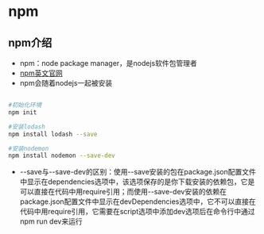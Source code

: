 # npm

## npm介绍

- npm：node package manager，是nodejs软件包管理者
- [npm英文官网](https://www.npmjs.com/)
- npm会随着nodejs一起被安装

```bash

#初始化环境
npm init 

#安装lodash
npm install lodash --save

#安装nodemon
npm install nodemon --save-dev

```

- --save与--save-dev的区别：使用--save安装的包在package.json配置文件中显示在dependencies选项中，该选项保存的是你下载安装的依赖包，它是可以直接在代码中用require引用；而使用--save-dev安装的依赖在package.json配置文件中显示在devDependencies选项中，它不可以直接在代码中用require引用，它需要在script选项中添加dev选项后在命令行中通过npm run dev来运行
